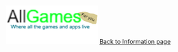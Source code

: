 <hyml><body><img src="2020_12_21_0t3_Kleki.png" >
<a href = "Index.md">Back to Information page</a></body></html>
